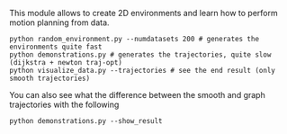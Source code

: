 This module allows to create 2D environments and learn how to
perform motion planning from data.

    python random_environment.py --numdatasets 200 # generates the environments quite fast
    python demonstrations.py # generates the trajectories, quite slow (dijkstra + newton traj-opt)
    python visualize_data.py --trajectories # see the end result (only smooth trajectories)

You can also see what the difference between the smooth and graph trajectories with the following

    python demonstrations.py --show_result
